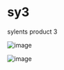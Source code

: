 # sy3
sylents product 3

![image](https://user-images.githubusercontent.com/53530878/235681087-755bf892-05ba-4c53-bd72-6eff2fb29d1b.png)


![image](https://user-images.githubusercontent.com/53530878/235680934-95a9dcae-96a4-4022-a196-c0f1e8d475e0.png)
